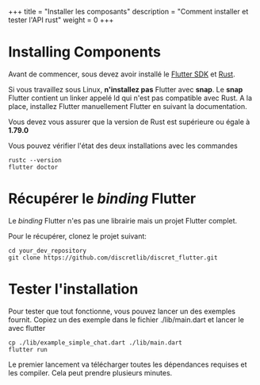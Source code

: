 +++
title = "Installer les composants"
description = "Comment installer et tester l'API rust"
weight = 0
+++
# Installing Components

Avant de commencer, sous devez avoir installé le [Flutter SDK](https://docs.flutter.dev/get-started/install) et [Rust](https://www.rust-lang.org/tools/install). 


Si vous travaillez sous Linux, **n'installez pas** Flutter avec **snap**. Le **snap** Flutter contient un linker appelé ld qui n'est pas compatible avec Rust. A la place, installez Flutter manuellement Flutter en suivant la documentation.



Vous devez vous assurer que la version de Rust est supérieure ou égale à **1.79.0**

Vous pouvez vérifier l'état des deux installations avec les commandes
```
rustc --version
flutter doctor
```

# Récupérer le *binding* Flutter

Le *binding* Flutter n'es pas une librairie mais un projet Flutter complet.

Pour le récupérer, clonez le projet suivant:
```
cd your_dev_repository
git clone https://github.com/discretlib/discret_flutter.git
```

# Tester l'installation

Pour tester que tout fonctionne, vous pouvez lancer un des exemples fournit.
Copiez un des exemple dans le fichier ./lib/main.dart et lancer le avec flutter
```
cp ./lib/example_simple_chat.dart ./lib/main.dart
flutter run
```

Le premier lancement va télécharger toutes les dépendances requises et les compiler. Cela peut prendre plusieurs minutes.
